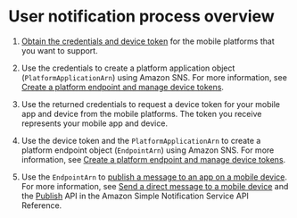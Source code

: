 # User notification process overview<a name="sns-user-notifications-process-overview"></a>

1. [Obtain the credentials and device token](sns-prerequisites-for-mobile-push-notifications.md) for the mobile platforms that you want to support\.

1. Use the credentials to create a platform application object \(`PlatformApplicationArn`\) using Amazon SNS\. For more information, see [Create a platform endpoint and manage device tokens](mobile-platform-endpoint.md)\.

1. Use the returned credentials to request a device token for your mobile app and device from the mobile platforms\. The token you receive represents your mobile app and device\.

1. Use the device token and the `PlatformApplicationArn` to create a platform endpoint object \(`EndpointArn`\) using Amazon SNS\. For more information, see [Create a platform endpoint and manage device tokens](mobile-platform-endpoint.md)\.

1. Use the `EndpointArn` to [publish a message to an app on a mobile device](mobile-push-send.md)\. For more information, see [Send a direct message to a mobile device](mobile-push-send-directmobile.md) and the [Publish](https://docs.aws.amazon.com/sns/latest/api/API_Publish.html) API in the Amazon Simple Notification Service API Reference\.